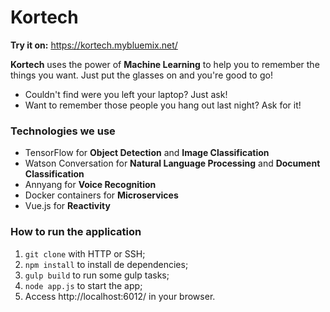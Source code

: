 # Kortech

__Try it on:__ https://kortech.mybluemix.net/

__Kortech__ uses the power of __Machine Learning__ to help you to remember the things you want. Just put the glasses on and you're good to go!
  - Couldn't find were you left your laptop? Just ask!
  - Want to remember those people you hang out last night? Ask for it!

### Technologies we use
- TensorFlow for __Object Detection__ and __Image Classification__
- Watson Conversation for __Natural Language Processing__ and __Document Classification__
- Annyang for __Voice Recognition__
- Docker containers for __Microservices__
- Vue.js for __Reactivity__

### How to run the application
1. `git clone` with HTTP or SSH;
2. `npm install` to install de dependencies;
3. `gulp build` to run some gulp tasks;
4. `node app.js` to start the app;
5. Access http://localhost:6012/ in your browser.
